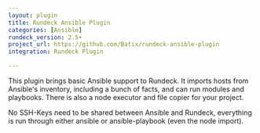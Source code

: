 ```yaml
---
layout: plugin
title: Rundeck Ansible Plugin
categories: [Ansible]
rundeck_version: 2.5+
project_url: https://github.com/Batix/rundeck-ansible-plugin
integration: Rundeck Plugin

---
```


This plugin brings basic Ansible support to Rundeck. It imports hosts from Ansible's inventory, including a bunch of facts, and can run modules and playbooks. There is also a node executor and file copier for your project.

No SSH-Keys need to be shared between Ansible and Rundeck, everything is run through either ansible or ansible-playbook (even the node import).

